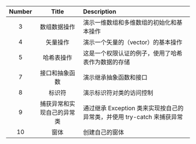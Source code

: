 | Number | Title | Description |
| :-: | :-: | :- |
| 3   | 数组数据操作 | 演示一维数组和多维数组的初始化和基本操作 |
| 4   |  矢量操作    | 演示一个矢量的（vector）的基本操作      |      
| 5   |  哈希表操作  | 这是一个权限认证的例子，使用了哈希表作为数据的存储 |
| 7   | 接口和抽象函数      | 演示继承抽象函数和接口 |
| 8   | 标识符             | 演示标识符对类的访问控制 |
| 9   | 捕获异常和实现自己的异常类 | 通过继承 Exception 类来实现按自己的异常类，并使用 try-catch 来捕获异常 |
| 10  | 窗体         | 创建自己的窗体 |